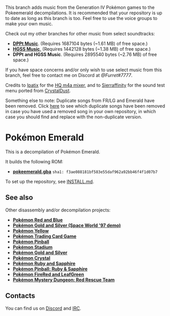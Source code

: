 This branch adds music from the Generation IV Pokémon games to the Pokeemerald decompilations. It is recommended that your repository is up to date as long as this branch is too. Feel free to use the voice groups to make your own music.

Check out my other branches for other music from select soundtracks:
* [**DPPt Music**](https://github.com/CyanSMP64/pokeemerald/tree/dppt_music). (Requires 1687104 bytes (~1.61 MB) of free space.)
* [**HGSS Music**.](https://github.com/CyanSMP64/pokeemerald/tree/hgss_music) (Requires 1442128 bytes (~1.38 MB) of free space.)
* **DPPt and HGSS Music**. (Requires 2895540 bytes (~2.76 MB) of free space.)

If you have space concerns and/or only wish to use select music from this branch, feel free to contact me on Discord at *@Furret#7777*.

Credits to [Ipatix](https://github.com/ipatix) for the [HQ m4a mixer](https://github.com/ipatix/gba-hq-mixer), and to [Sierraffinity](https://github.com/Sierraffinity) for the sound test menu ported from [CrystalDust](https://github.com/Sierraffinity/CrystalDust).

Something else to note: Duplicate songs from FR/LG and Emerald have been removed. Click [here](https://github.com/pret/pokeemerald/blob/master/include/constants/songs.h#L401) to see which duplicate songs have been removed in case you have used a removed song in your own repository, in which case you should find and replace with the non-duplicate version.


# Pokémon Emerald

This is a decompilation of Pokémon Emerald.

It builds the following ROM:

* [**pokeemerald.gba**](https://datomatic.no-intro.org/index.php?page=show_record&s=23&n=1961) `sha1: f3ae088181bf583e55daf962a92bb46f4f1d07b7`

To set up the repository, see [INSTALL.md](INSTALL.md).


## See also

Other disassembly and/or decompilation projects:
* [**Pokémon Red and Blue**](https://github.com/pret/pokered)
* [**Pokémon Gold and Silver (Space World '97 demo)**](https://github.com/pret/pokegold-spaceworld)
* [**Pokémon Yellow**](https://github.com/pret/pokeyellow)
* [**Pokémon Trading Card Game**](https://github.com/pret/poketcg)
* [**Pokémon Pinball**](https://github.com/pret/pokepinball)
* [**Pokémon Stadium**](https://github.com/pret/pokestadium)
* [**Pokémon Gold and Silver**](https://github.com/pret/pokegold)
* [**Pokémon Crystal**](https://github.com/pret/pokecrystal)
* [**Pokémon Ruby and Sapphire**](https://github.com/pret/pokeruby)
* [**Pokémon Pinball: Ruby & Sapphire**](https://github.com/pret/pokepinballrs)
* [**Pokémon FireRed and LeafGreen**](https://github.com/pret/pokefirered)
* [**Pokémon Mystery Dungeon: Red Rescue Team**](https://github.com/pret/pmd-red)


## Contacts

You can find us on [Discord](https://discord.gg/d5dubZ3) and [IRC](https://kiwiirc.com/client/irc.freenode.net/?#pret).
